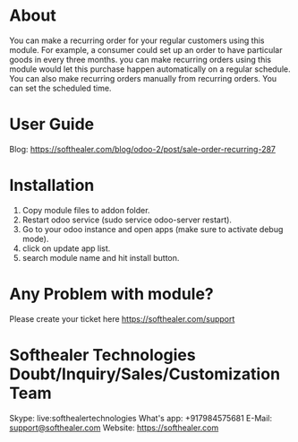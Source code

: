 About
============
You can make a recurring order for your regular customers using this module. For example, a consumer could set up an order to have particular goods in every three months. you can make recurring orders using this module would let this purchase happen automatically on a regular schedule. You can also make recurring orders manually from recurring orders. You can set the scheduled time.



User Guide
============
Blog: https://softhealer.com/blog/odoo-2/post/sale-order-recurring-287


Installation
============
1) Copy module files to addon folder.
2) Restart odoo service (sudo service odoo-server restart).
3) Go to your odoo instance and open apps (make sure to activate debug mode).
4) click on update app list. 
5) search module name and hit install button.

Any Problem with module?
=====================================
Please create your ticket here https://softhealer.com/support

Softhealer Technologies Doubt/Inquiry/Sales/Customization Team
=====================================
Skype: live:softhealertechnologies
What's app: +917984575681
E-Mail: support@softhealer.com
Website: https://softhealer.com
